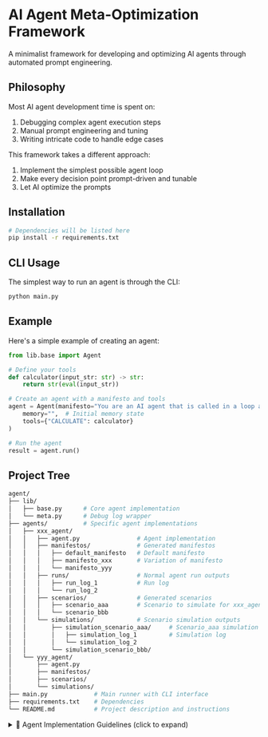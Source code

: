 # AI Agent Meta-Optimization Framework

A minimalist framework for developing and optimizing AI agents through automated prompt engineering.

## Philosophy

Most AI agent development time is spent on:

1. Debugging complex agent execution steps
2. Manual prompt engineering and tuning
3. Writing intricate code to handle edge cases

This framework takes a different approach:

1. Implement the simplest possible agent loop
2. Make every decision point prompt-driven and tunable
3. Let AI optimize the prompts

## Installation

```bash
# Dependencies will be listed here
pip install -r requirements.txt
```

## CLI Usage

The simplest way to run an agent is through the CLI:
```bash
python main.py
```

## Example

Here's a simple example of creating an agent:

```python
from lib.base import Agent

# Define your tools
def calculator(input_str: str) -> str:
    return str(eval(input_str))

# Create an agent with a manifesto and tools
agent = Agent(manifesto="You are an AI agent that is called in a loop and can only interact with the user using tools. Call tools using the format <TOOL:TOOL_NAME>TOOL_INPUT</TOOL>. You can access the following tools: ASK_USER, TELL_USER, END_RUN, CALCULATE. Your purpose is to answer the user's questions using your tools.",
    memory="",  # Initial memory state
    tools={"CALCULATE": calculator}
)

# Run the agent
result = agent.run()
```

## Project Tree

```bash
agent/
├── lib/
│   ├── base.py      # Core agent implementation
│   └── meta.py      # Debug log wrapper
├── agents/          # Specific agent implementations
│   ├── xxx_agent/
│   │   ├── agent.py                # Agent implementation
│   │   ├── manifestos/             # Generated manifestos
│   │   │   ├── default_manifesto   # Default manifesto
│   │   │   ├── manifesto_xxx       # Variation of manifesto
│   │   │   └── manifesto_yyy
│   │   ├── runs/                   # Normal agent run outputs
│   │   │   ├── run_log_1           # Run log
│   │   │   └── run_log_2
│   │   ├── scenarios/              # Generated scenarios
│   │   │   ├── scenario_aaa        # Scenario to simulate for xxx_agent
│   │   │   └── scenario_bbb
│   │   └── simulations/            # Scenario simulation outputs
│   │       ├── simulation_scenario_aaa/     # Scenario_aaa simulation logs
│   │       │   ├── simulation_log_1         # Simulation log
│   │       │   └── simulation_log_2
│   │       └── simulation_scenario_bbb/
│   └── yyy_agent/
│       ├── agent.py
│       ├── manifestos/
│       ├── scenarios/
│       └── simulations/
├── main.py             # Main runner with CLI interface
├── requirements.txt    # Dependencies
└── README.md           # Project description and instructions
```

<details>
<summary>🤖 Agent Implementation Guidelines (click to expand)</summary>

If you're an AI, you MUST follow these guidelines to implement an agent:

## **Agent Architecture**

- `lib.base.Agent` implements a base agent loop, and has access to ASK_USER, TELL_USER, and END_RUN tools.
- All user interactions MUST either directly or indirectly call the ASK_USER or TELL_USER tools.
- When the agent is complete, the agent MUST call the END_RUN tool.
- Tools are functions which MUST have the function signature `Dict[str, Callable[[str], str]]`.
- Tool calls MUST follow the format `<TOOL: TOOL_NAME>TOOL_INPUT</TOOL>`.
- Similarly, tool detection MUST be via regex pattern matching (e.g., pattern = `r'<TOOL: ([A-Z_]+)>([\s\S]*?)</TOOL>'`).
- Manifesto: Custom instructions for the agent.
- Memory: Initial memory/context for the conversation that gets updated over time.

</details>
